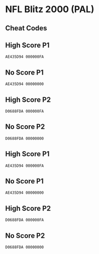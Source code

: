# NFL Blitz 2000 (PAL)

## Cheat Codes

## High Score P1

```
AE435D94 000000FA

```

## No Score P1

```
AE435D94 00000000

```

## High Score P2

```
D0688FDA 000000FA

```

## No Score P2

```
D0688FDA 00000000

```

## High Score P1

```
AE435D94 000000FA

```

## No Score P1

```
AE435D94 00000000

```

## High Score P2

```
D0688FDA 000000FA

```

## No Score P2

```
D0688FDA 00000000

```

